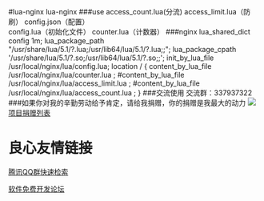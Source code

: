 #lua-nginx
lua-nginx
###use
   access_count.lua(分流) 
   access_limit.lua（防刷） 
   config.json（配置）  
   config.lua（初始化文件） 
   counter.lua（计数器） 
###nginx
  lua_shared_dict config 1m; 
  lua_package_path "/usr/share/lua/5.1/?.lua;/usr/lib64/lua/5.1/?.lua;;"; 
  lua_package_cpath '/usr/share/lua/5.1/?.so;/usr/lib64/lua/5.1/?.so;;'; 
  init_by_lua_file /usr/local/nginx/lua/config.lua; 
   location / { 
		content_by_lua_file /usr/local/nginx/lua/counter.lua ; 
		#content_by_lua_file /usr/local/nginx/lua/access_limit.lua ; 
		#content_by_lua_file /usr/local/nginx/lua/access_count.lua ; 
	}
###交流使用
	交流群：337937322
###如果你对我的辛勤劳动给予肯定，请给我捐赠，你的捐赠是我最大的动力
![](https://github.com/qieangel2013/zys/blob/master/public/images/pay.png)
[项目捐赠列表](https://github.com/qieangel2013/zys/wiki/%E9%A1%B9%E7%9B%AE%E6%8D%90%E8%B5%A0)


 # 良心友情链接

[腾讯QQ群快速检索](http://u.720life.cn/s/8cf73f7c)

[软件免费开发论坛](http://u.720life.cn/s/bbb01dc0)